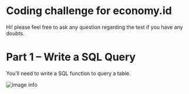 # Coding challenge for economy.id

Hi! please feel free to ask any question regarding the test if you have any doubts.

# Part 1 – Write a SQL Query

You’ll need to write a SQL function to query a table.


![image info](./image.png)
